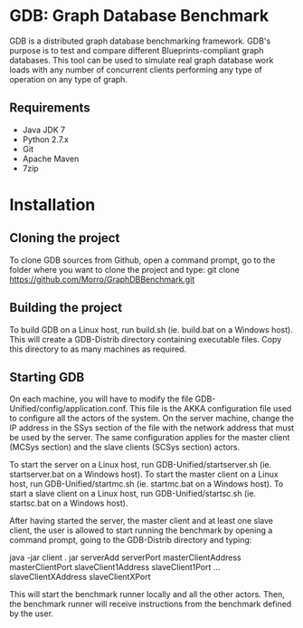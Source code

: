# GDB: Graph Database Benchmark

GDB is a distributed graph database benchmarking framework.
GDB's purpose is to test and compare different Blueprints-compliant graph databases. This tool can be used to simulate real graph database work loads with any number of concurrent clients performing any type of operation on any type of graph.

Requirements
------------
-	Java JDK 7
-	Python 2.7.x
-	Git
-	Apache Maven
-	7zip

Installation
============
Cloning the project
-------------------
To clone GDB sources from Github, open a command prompt, go to the folder where
you want to clone the project and type:
git clone https://github.com/Morro/GraphDBBenchmark.git

Building the project
--------------------
To build GDB on a Linux host, run build.sh (ie. build.bat on a Windows host). This will create a GDB-Distrib directory containing executable files.
Copy this directory to as many machines as required.

Starting GDB
------------
On each machine, you will have to modify the file GDB-Unified/config/application.conf. This file is the AKKA configuration file used to configure all the actors of the system.
On the server machine, change the IP address in the SSys section of the file with the network address that must be used by the server. 
The same configuration applies for the master client (MCSys section) and the slave clients (SCSys section) actors.

To start the server on a Linux host, run GDB-Unified/startserver.sh (ie. startserver.bat on a Windows host).
To start the master client on a Linux host, run GDB-Unified/startmc.sh (ie. startmc.bat on a Windows host).
To start a slave client on a Linux host, run GDB-Unified/startsc.sh (ie. startsc.bat on a Windows host).

After having started the server, the master client and at least one slave client, the user is allowed to start running the benchmark by opening a command prompt, going to the GDB-Distrib directory and typing:

java -jar client . jar serverAdd serverPort masterClientAddress masterClientPort slaveClient1Address slaveClient1Port ... slaveClientXAddress slaveClientXPort

This will start the benchmark runner locally and all the other actors. Then, the benchmark runner will receive instructions from the benchmark defined by the user.